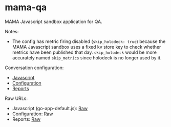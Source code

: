 # mama-qa
MAMA Javascript sandbox application for QA.

Notes:

* The config has metric firing disabled (``skip_holodeck: true``) because the
  MAMA Javascript sandbox uses a fixed kv store key to check whether metrics
  have been published that day. ``skip_holodeck`` would be more accurately
  named ``skip_metrics`` since holodeck is no longer used by it.

Conversation configuration:

* [Javascript](https://github.com/praekelt/mama-sms/)
* [Configuration](config.json)
* [Reports](reports.json)

Raw URLs:

* Javascript (go-app-default.js): [Raw](https://raw.githubusercontent.com/praekelt/mama-sms/develop/go-app-default.js)
* Configuration: [Raw](https://raw.githubusercontent.com/praekelt/go-equity-nation/develop/mama-qa/config.json)
* Reports: [Raw](https://raw.githubusercontent.com/praekelt/go-equity-nation/develop/mama-qa/reports.json)